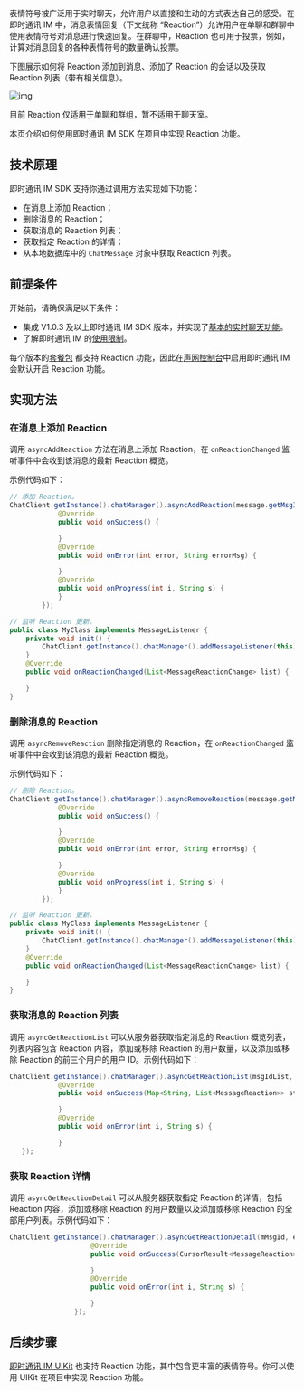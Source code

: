表情符号被广泛用于实时聊天，允许用户以直接和生动的方式表达自己的感受。在即时通讯 IM 中，消息表情回复（下文统称 “Reaction”）允许用户在单聊和群聊中使用表情符号对消息进行快速回复。在群聊中，Reaction 也可用于投票，例如，计算对消息回复的各种表情符号的数量确认投票。

下图展示如何将 Reaction 添加到消息、添加了 Reaction 的会话以及获取 Reaction 列表（带有相关信息）。

![img](https://web-cdn.agora.io/docs-files/1655257598155)

<div class="alert note">目前 Reaction 仅适用于单聊和群组，暂不适用于聊天室。</div>

本页介绍如何使用即时通讯 IM SDK 在项目中实现 Reaction 功能。

## 技术原理

即时通讯 IM SDK 支持你通过调用方法实现如下功能：

- 在消息上添加 Reaction；
- 删除消息的 Reaction；
- 获取消息的 Reaction 列表；
- 获取指定 Reaction 的详情；
- 从本地数据库中的 `ChatMessage` 对象中获取 Reaction 列表。

## 前提条件

开始前，请确保满足以下条件：

- 集成 V1.0.3 及以上即时通讯 IM SDK 版本，并实现了[基本的实时聊天功能](./agora_chat_get_started_android)。
- 了解即时通讯 IM 的[使用限制](./agora_chat_limitation)。

每个版本的[套餐包](./agora_chat_pricing#管理套餐包) 都支持 Reaction 功能，因此在[声网控制台](https://console.agora.io/)中启用即时通讯 IM 会默认开启 Reaction 功能。

## 实现方法

### 在消息上添加 Reaction

调用 `asyncAddReaction` 方法在消息上添加 Reaction，在 `onReactionChanged` 监听事件中会收到该消息的最新 Reaction 概览。

示例代码如下：

```java
// 添加 Reaction。
ChatClient.getInstance().chatManager().asyncAddReaction(message.getMsgId(), reaction, new CallBack() {
            @Override
            public void onSuccess() {

            }
            @Override
            public void onError(int error, String errorMsg) {

            }
            @Override
            public void onProgress(int i, String s) {
            }
        });

// 监听 Reaction 更新。
public class MyClass implements MessageListener {
    private void init() {
        ChatClient.getInstance().chatManager().addMessageListener(this);
    }
    @Override
    public void onReactionChanged(List<MessageReactionChange> list) {

    }
}
```

### 删除消息的 Reaction

调用 `asyncRemoveReaction` 删除指定消息的 Reaction，在 `onReactionChanged` 监听事件中会收到该消息的最新 Reaction 概览。

示例代码如下：

```java
// 删除 Reaction。
ChatClient.getInstance().chatManager().asyncRemoveReaction(message.getMsgId(), reaction, new CallBack() {
            @Override
            public void onSuccess() {

            }
            @Override
            public void onError(int error, String errorMsg) {

            }
            @Override
            public void onProgress(int i, String s) {
            }
        });

// 监听 Reaction 更新。
public class MyClass implements MessageListener {
    private void init() {
        ChatClient.getInstance().chatManager().addMessageListener(this);
    }
    @Override
    public void onReactionChanged(List<MessageReactionChange> list) {

    }
}
```

### 获取消息的 Reaction 列表

调用 `asyncGetReactionList` 可以从服务器获取指定消息的 Reaction 概览列表，列表内容包含 Reaction 内容，添加或移除 Reaction 的用户数量，以及添加或移除 Reaction 的前三个用户的用户 ID。示例代码如下：

```java
ChatClient.getInstance().chatManager().asyncGetReactionList(msgIdList, ChatMessage.ChatType.Chat, groupId, new ValueCallBack<Map<String, List<MessageReaction>>>() {
            @Override
            public void onSuccess(Map<String, List<MessageReaction>> stringListMap) {

            }
            @Override
            public void onError(int i, String s) {

            }
   });
```

### 获取 Reaction 详情

调用 `asyncGetReactionDetail` 可以从服务器获取指定 Reaction 的详情，包括 Reaction 内容，添加或移除 Reaction 的用户数量以及添加或移除 Reaction 的全部用户列表。示例代码如下：

```java
ChatClient.getInstance().chatManager().asyncGetReactionDetail(mMsgId, emojiconId, pageCursor, 30, new ValueCallBack<CursorResult<MessageReaction>>() {
                    @Override
                    public void onSuccess(CursorResult<MessageReaction> messageReactionCursorResult) {

                    }
                    @Override
                    public void onError(int i, String s) {

                    }
                });
```

## 后续步骤

[即时通讯 IM UIKit](./agora_chat_uikit_android) 也支持 Reaction 功能，其中包含更丰富的表情符号。你可以使用 UIKit 在项目中实现 Reaction 功能。